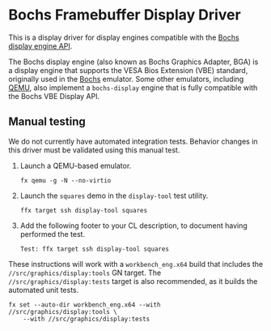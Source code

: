 # Bochs Framebuffer Display Driver

This is a display driver for display engines compatible with the [Bochs display
engine API][bochs-display-engine-api].

The Bochs display engine (also known as Bochs Graphics Adapter, BGA) is a
display engine that supports the VESA Bios Extension (VBE) standard, originally
used in the [Bochs][bochs] emulator. Some other emulators, including
[QEMU][qemu], also implement a `bochs-display` engine that is fully compatible
with the Bochs VBE Display API.

## Manual testing

We do not currently have automated integration tests. Behavior changes in this
driver must be validated using this manual test.

1. Launch a QEMU-based emulator.

   ```posix-terminal
   fx qemu -g -N --no-virtio
   ```

2. Launch the `squares` demo in the `display-tool` test utility.

   ```posix-terminal
   ffx target ssh display-tool squares
   ```

3. Add the following footer to your CL description, to document having performed
   the test.

   ```
   Test: ffx target ssh display-tool squares
   ```

These instructions will work with a `workbench_eng.x64` build that includes the
`//src/graphics/display:tools` GN target. The `//src/graphics/display:tests`
target is also recommended, as it builds the automated unit tests.

```posix-terminal
fx set --auto-dir workbench_eng.x64 --with //src/graphics/display:tools \
    --with //src/graphics/display:tests
```

[bochs-display-engine-api]: https://github.com/bochs-emu/VGABIOS/blob/v0_9b/vgabios/vbe_display_api.txt
[bochs]: https://bochs.sourceforge.io/
[qemu]: https://www.qemu.org/
